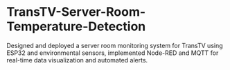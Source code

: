 # TransTV-Server-Room-Temperature-Detection
Designed and deployed a server room monitoring system for TransTV using ESP32 and environmental sensors, implemented Node-RED and MQTT for real-time data visualization and automated alerts.
